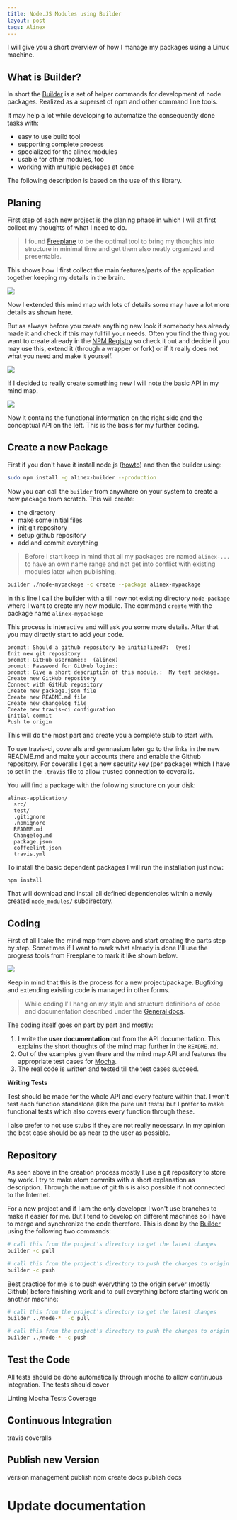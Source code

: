 ```yaml
---
title: Node.JS Modules using Builder
layout: post
tags: Alinex
---
```


I will give you a short overview of how I manage my packages using a Linux
machine.


## What is Builder?

In short the [Builder](http://alinex.github.io/node-builder) is a set of helper
commands for development of node packages. Realized as a superset of npm and other
command line tools.

It may help a lot while developing to automatize the consequently done tasks with:

- easy to use build tool
- supporting complete process
- specialized for the alinex modules
- usable for other modules, too
- working with multiple packages at once

The following description is based on the use of this library.


## Planing

First step of each new project is the planing phase in which I will at first collect
my thoughts of what I need to do.

> I found [Freeplane](http://www.freeplane.org/) to be the optimal tool to bring
> my thoughts into structure in minimal time and get them also neatly organized
> and presentable.

<div class="row-fluid">
  <div class="col-md-6">
    <p>This shows how I first collect the main features/parts of the application together
    keeping my details in the brain.</p>
  </div>
  <div class="col-md-6">
    <img src="/images/2015-06-27-builder/mm-phase1.png" class="img-responsive center-block" />
  </div>
</div>

Now I extended this mind map with lots of details some may have a lot more
details as shown here.

<div class="row-fluid">
  <div class="col-md-6">
    <p>But as always before you create anything new look if somebody has already made it
    and check if this may fullfill your needs. Often you find the thing you want to
    create already in the <a href="https://www.npmjs.com/">NPM Registry</a> so check it out and
    decide if you may use this, extend it (through a wrapper or fork) or if it really
    does not what you need and make it yourself.</p>
  </div>
  <div class="col-md-6">
    <img src="/images/2015-06-27-builder/mm-phase2.png" class="img-responsive center-block"/>
  </div>
</div>

If I decided to really create something new I will note the basic API in my
mind map.

<img src="/images/2015-06-27-builder/mm-phase3.png" class="img-responsive center-block" />

Now it contains the functional information on the right side and the conceptual
API on the left. This is the basis for my further coding.


## Create a new Package

First if you don't have it install node.js ([howto](http://alinex.github.io/node-alinex/src/doc/install.md.html))
and then the builder using:

``` sh
sudo npm install -g alinex-builder --production
```

Now you can call the `builder` from anywhere on your system to create a new package
from scratch. This will create:

* the directory
* make some initial files
* init git repository
* setup github repository
* add and commit everything

> Before I start keep in mind that all my packages are named `alinex-...` to have an
> own name range and not get into conflict with existing modules later when publishing.

``` sh
builder ./node-mypackage -c create --package alinex-mypackage
```

In this line I call the builder with a till now not existing directory `node-package`
where I want to create my new module. The command `create` with the package name
`alinex-mypackage`

This process is interactive and will ask you some more details. After that you
may directly start to add your code.

``` text
prompt: Should a github repository be initialized?:  (yes)
Init new git repository
prompt: GitHub username::  (alinex)
prompt: Password for GitHub login::
prompt: Give a short description of this module.:  My test package.
Create new GitHub repository
Connect with GitHub repository
Create new package.json file
Create new README.md file
Create new changelog file
Create new travis-ci configuration
Initial commit
Push to origin
```

This will do the most part and create you a complete stub to start with.

To use travis-ci, coveralls and gemnasium later go to the links in the new
README.md and make your accounts there and enable the Github repository. For
coveralls I get a new security key (per package) which I have to set in the
`.travis` file to allow trusted connection to coveralls.

You will find a package with the following structure on your disk:

``` text
alinex-application/
  src/
  test/
  .gitignore
  .npmignore
  README.md
  Changelog.md
  package.json
  coffeelint.json
  travis.yml
```

To install the basic dependent packages I will run the installation just now:

``` sh
npm install
```

That will download and install all defined dependencies within a newly created
`node_modules/` subdirectory.


## Coding

First of all I take the mind map from above and start creating the parts step by
step. Sometimes if I want to mark what already is done I'll use the progress
tools from Freeplane to mark it like shown below.

<img src="/images/2015-06-27-builder/mm-coding.png" class="img-responsive center-block" />

Keep in mind that this is the process for a new project/package. Bugfixing and
extending existing code is managed in other forms.

> While coding I'll hang on my style and structure definitions of code and documentation
> described under the [General docs](http://alinex.github.io/node-alinex).

The coding itself goes on part by part and mostly:

1. I write the __user documentation__ out from the API documentation. This explains
   the short thoughts of the mind map further in the `README.md`.
2. Out of the examples given there and the mind map API and features the appropriate
   test cases for [Mocha](http://mochajs.org/).
3. The real code is written and tested till the test cases succeed.

__Writing Tests__

Test should be made for the whole API and every feature within that. I won't test
each function standalone (like the pure unit tests) but I prefer to make functional
tests which also covers every function through these.

I also prefer to not use stubs if they are not really necessary. In my opinion the
best case should be as near to the user as possible.


## Repository

As seen above in the creation process mostly I use a git repository to store my
work. I try to make atom commits with a short explanation as description. Through
the nature of git this is also possible if not connected to the Internet.

For a new project and if I am the only developer I won't use branches to make it
easier for me. But I tend to develop on different machines so I have to merge
and synchronize the code therefore. This is done by the [Builder](http://alinex.github.io/node-builder)
using the following two commands:

``` sh
# call this from the project's directory to get the latest changes
builder -c pull

# call this from the project's directory to push the changes to origin
builder -c push
```

Best practice for me is to push everything to the origin server (mostly Github)
before finishing work and to pull everything before starting work on another machine:

``` sh
# call this from the project's directory to get the latest changes
builder ../node-*  -c pull

# call this from the project's directory to push the changes to origin
builder ../node-* -c push
```


## Test the Code

All tests should be done automatically through mocha to allow continuous integration.
The tests should cover

Linting
Mocha Tests
Coverage

## Continuous Integration

travis
coveralls

## Publish new Version

version management
publish npm
create docs
publish docs

# Update documentation
